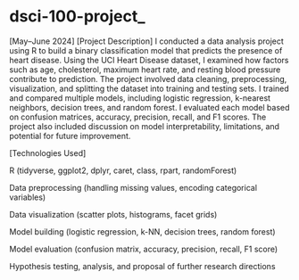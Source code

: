 # dsci-100-project_
 [May–June 2024] 
[Project Description]
I conducted a data analysis project using R to build a binary classification model that predicts the presence of heart disease. Using the UCI Heart Disease dataset, I examined how factors such as age, cholesterol, maximum heart rate, and resting blood pressure contribute to prediction. The project involved data cleaning, preprocessing, visualization, and splitting the dataset into training and testing sets. I trained and compared multiple models, including logistic regression, k-nearest neighbors, decision trees, and random forest. I evaluated each model based on confusion matrices, accuracy, precision, recall, and F1 scores. The project also included discussion on model interpretability, limitations, and potential for future improvement.

[Technologies Used]

R (tidyverse, ggplot2, dplyr, caret, class, rpart, randomForest)

Data preprocessing (handling missing values, encoding categorical variables)

Data visualization (scatter plots, histograms, facet grids)

Model building (logistic regression, k-NN, decision trees, random forest)

Model evaluation (confusion matrix, accuracy, precision, recall, F1 score)

Hypothesis testing, analysis, and proposal of further research directions
